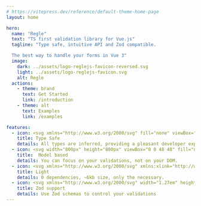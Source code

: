 ```yaml
---
# https://vitepress.dev/reference/default-theme-home-page
layout: home

hero:
  name: "Regle"
  text: "TS first validation library for Vue.js"
  tagline: "Type safe, intuitive API and Zod compatible.

  The best way to handle your forms in Vue 3"
  image:
    dark: ../assets/logo-reglejs-favicon-reversed.svg
    light: ../assets/logo-reglejs-favicon.svg
    alt: Regle
  actions:
    - theme: brand
      text: Get Started
      link: /introduction
    - theme: alt
      text: Examples
      link: /examples

features:
  - icon: <svg xmlns="http://www.w3.org/2000/svg" fill="none" viewBox="0 0 512 512"><rect fill="#3178c6" height="512" rx="50" width="512"/><rect fill="#3178c6" height="512" rx="50" width="512"/><path clip-rule="evenodd" d="m316.939 407.424v50.061c8.138 4.172 17.763 7.3 28.875 9.386s22.823 3.129 35.135 3.129c11.999 0 23.397-1.147 34.196-3.442 10.799-2.294 20.268-6.075 28.406-11.342 8.138-5.266 14.581-12.15 19.328-20.65s7.121-19.007 7.121-31.522c0-9.074-1.356-17.026-4.069-23.857s-6.625-12.906-11.738-18.225c-5.112-5.319-11.242-10.091-18.389-14.315s-15.207-8.213-24.18-11.967c-6.573-2.712-12.468-5.345-17.685-7.9-5.217-2.556-9.651-5.163-13.303-7.822-3.652-2.66-6.469-5.476-8.451-8.448-1.982-2.973-2.974-6.336-2.974-10.091 0-3.441.887-6.544 2.661-9.308s4.278-5.136 7.512-7.118c3.235-1.981 7.199-3.52 11.894-4.615 4.696-1.095 9.912-1.642 15.651-1.642 4.173 0 8.581.313 13.224.938 4.643.626 9.312 1.591 14.008 2.894 4.695 1.304 9.259 2.947 13.694 4.928 4.434 1.982 8.529 4.276 12.285 6.884v-46.776c-7.616-2.92-15.937-5.084-24.962-6.492s-19.381-2.112-31.066-2.112c-11.895 0-23.163 1.278-33.805 3.833s-20.006 6.544-28.093 11.967c-8.086 5.424-14.476 12.333-19.171 20.729-4.695 8.395-7.043 18.433-7.043 30.114 0 14.914 4.304 27.638 12.912 38.172 8.607 10.533 21.675 19.45 39.204 26.751 6.886 2.816 13.303 5.579 19.25 8.291s11.086 5.528 15.415 8.448c4.33 2.92 7.747 6.101 10.252 9.543 2.504 3.441 3.756 7.352 3.756 11.733 0 3.233-.783 6.231-2.348 8.995s-3.939 5.162-7.121 7.196-7.147 3.624-11.894 4.771c-4.748 1.148-10.303 1.721-16.668 1.721-10.851 0-21.597-1.903-32.24-5.71-10.642-3.806-20.502-9.516-29.579-17.13zm-84.159-123.342h64.22v-41.082h-179v41.082h63.906v182.918h50.874z" fill="#fff" fill-rule="evenodd"/><script xmlns=""/></svg>
    title: Type Safe
    details: All types are inferred, providing a pleasant developer experience.
  - icon: <svg width="800px" height="800px" viewBox="0 0 48 48" fill="none" xmlns="http://www.w3.org/2000/svg"><path d="M16 4C14 4 11 5 11 9C11 13 11 15 11 18C11 21 6 23 6 23C6 23 11 25 11 28C11 31 11 35 11 39C11 43 14 44 16 44" stroke="#048d62" stroke-width="4" stroke-linecap="round" stroke-linejoin="round"/><path d="M32 4C34 4 37 5 37 9C37 13 37 15 37 18C37 21 42 23 42 23C42 23 37 25 37 28C37 31 37 35 37 39C37 43 34 44 32 44" stroke="#048d62" stroke-width="4" stroke-linecap="round" stroke-linejoin="round"/></svg>
    title:  Model based
    details: You can focus on your validations, not on your DOM.
  - icon: <svg xmlns="http://www.w3.org/2000/svg" xmlns:xlink="http://www.w3.org/1999/xlink" aria-hidden="true" role="img" class="iconify iconify--twemoji" preserveAspectRatio="xMidYMid meet" viewBox="0.5 0.99 34.62 34.51"><path fill="#C1694F" d="M4.048 29.644c-.811-.558-1.541-4.073-.936-4.404c.738-.402.686.835 2.255 2.362c1.569 1.528 6.47.913 7.708 1.326c1.363.455-6.385 2.533-9.027.716z"></path><path fill="#D99E82" d="M5.367 27.603C4 22 4.655 18.919 5.433 16.861C6.8 13.24 16.699 5.169 23.8 2.637C25.678 1.967 31.62 1 35 1c.589 2.332-1.174 6.717-1.62 7.518c-1.009 1.81-3.564 4.273-8.646 9.482c-.252.258-5.119-.46-5.376-.191c-.283.296 4.044 1.579 3.755 1.889c-.738.79-1.495 1.624-2.268 2.507c-.172.196-8.311-.923-8.484-.722c-.232.27 7.501 1.862 7.266 2.14c-.645.765-1.299 1.564-1.959 2.397c-1.725 2.178-12.301 1.583-12.301 1.583z"></path><path fill="#C1694F" d="M19.15 12.787c1.588.966 5.331 1.943 8.316 2.422c1.898-1.937 3.299-3.378 4.302-4.529c-2.259-.49-5.742-1.3-7.487-2.087l-.816-.403l-4.872 4.17l.557.427z"></path><path fill="#662113" d="M35.088 1.514A3.85 3.85 0 0 0 35 1c-.378 0-.792.014-1.225.036c-3.438.178-8.307 1.006-9.975 1.601c-.345.123-.702.27-1.059.418c-.478.198-.964.416-1.459.654c.356 1.481 1.126 3.144 1.807 4.013a72.185 72.185 0 0 0-4.836 4.115C12.598 17.085 8.232 22.709 5.248 27.079c.04.174.076.344.12.524c0 0 .219.012.589.026c1.482-2.288 5.703-8.239 13.194-14.841a91.61 91.61 0 0 1 5.13-4.195c1.745.787 5.228 1.597 7.487 2.087c.322-.369.606-.712.849-1.028c.316-.412.569-.785.763-1.134c.415-.746 1.969-4.594 1.708-7.004z"></path><path fill="#C1694F" d="M35 1c-.369 0-.751-.003-1.138-.008c-3.915 1.874-7.509 4.194-10.772 6.73c-.68-.87-1.451-2.532-1.807-4.013a42.574 42.574 0 0 0-4.484 2.539c.309 1.911.852 4.377 1.455 5.589C6.827 22.441.638 34.605.553 34.776a.5.5 0 0 0 .895.448c.119-.238 12.144-23.883 33.659-33.72A7.693 7.693 0 0 0 35 1z"></path></svg>
    title: Light
    details: 0 dependencies, ~6kb size, only the necessary.
  - icon: <svg xmlns="http://www.w3.org/2000/svg" width="1.27em" height="1em" viewBox="0 0 256 203"><defs><filter id="logosZod0" width="105.2%" height="106.5%" x="-2.2%" y="-2.8%" filterUnits="objectBoundingBox"><feOffset dx="1" dy="1" in="SourceAlpha" result="shadowOffsetOuter1"/><feGaussianBlur in="shadowOffsetOuter1" result="shadowBlurOuter1" stdDeviation="2"/><feColorMatrix in="shadowBlurOuter1" values="0 0 0 0 0 0 0 0 0 0 0 0 0 0 0 0 0 0 0.36 0"/></filter><path id="logosZod1" fill="#000" d="M200.42 0H53.63L0 53.355l121.76 146.624l9.714-10.9L252 53.857zm-5.362 12.562l39.84 41.6l-112.8 126.558L17 54.162l41.815-41.6z"/></defs><g transform="translate(2 1.51)"><path fill="#18253f" d="M58.816 12.522h136.278l39.933 41.691l-112.989 126.553L16.957 54.213z"/><path fill="#274d82" d="M149.427 150.875H96.013l-24.124-29.534l68.364-.002l.002-4.19h39.078z"/><path fill="#274d82" d="M223.56 42.323L76.178 127.414l-19.226-24.052l114.099-65.877l-2.096-3.631l30.391-17.546zm-78.964-29.759L33.93 76.457L16.719 54.972l74.095-42.779z"/><use filter="url(#logosZod0)" href="#logosZod1"/><use fill="#3068b7" href="#logosZod1"/></g></svg>
    title: Zod support
    details: Use Zod schemas to control your validations
---
```



